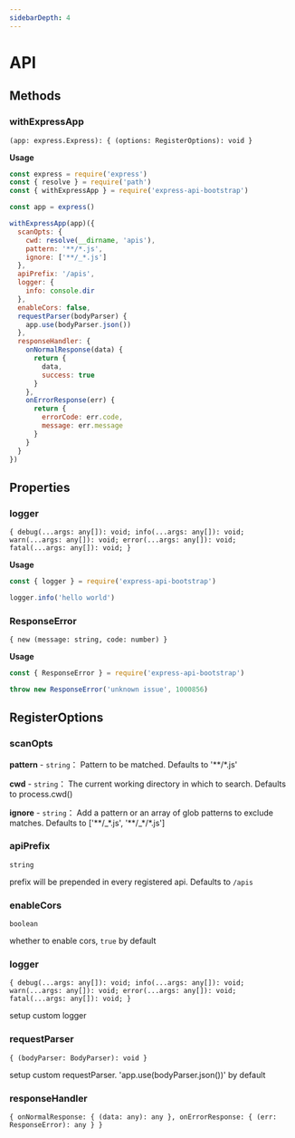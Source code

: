 ```yaml
---
sidebarDepth: 4
---
```


# API

## Methods

### withExpressApp

`(app: express.Express): { (options: RegisterOptions): void }`

**Usage**

```javascript
const express = require('express')
const { resolve } = require('path')
const { withExpressApp } = require('express-api-bootstrap')

const app = express()

withExpressApp(app)({
  scanOpts: {
    cwd: resolve(__dirname, 'apis'),
    pattern: '**/*.js',
    ignore: ['**/_*.js']
  },
  apiPrefix: '/apis',
  logger: {
    info: console.dir
  },
  enableCors: false,
  requestParser(bodyParser) {
    app.use(bodyParser.json())
  },
  responseHandler: {
    onNormalResponse(data) {
      return {
        data,
        success: true
      }
    },
    onErrorResponse(err) {
      return {
        errorCode: err.code,
        message: err.message
      }
    }
  }
})
```

## Properties

### logger

`{ debug(...args: any[]): void; info(...args: any[]): void; warn(...args: any[]): void; error(...args: any[]): void; fatal(...args: any[]): void; }`

**Usage**

```javascript
const { logger } = require('express-api-bootstrap')

logger.info('hello world')
```

### ResponseError

`{ new (message: string, code: number) }`

**Usage**

```javascript
const { ResponseError } = require('express-api-bootstrap')

throw new ResponseError('unknown issue', 1000856)
```

## RegisterOptions

### scanOpts

**pattern** - `string`： Pattern to be matched. Defaults to '\*\*\/\*.js'

**cwd** - `string`： The current working directory in which to search. Defaults to process.cwd()

**ignore** - `string`： Add a pattern or an array of glob patterns to exclude matches. Defaults to ['\*\*\/\_\*.js', '\*\*\/\_\*\/\*.js']

### apiPrefix

`string`

prefix will be prepended in every registered api. Defaults to `/apis`

### enableCors

`boolean`

whether to enable cors, `true` by default

### logger

`{ debug(...args: any[]): void; info(...args: any[]): void; warn(...args: any[]): void; error(...args: any[]): void; fatal(...args: any[]): void; }`

setup custom logger

### requestParser

`{ (bodyParser: BodyParser): void }`

setup custom requestParser. 'app.use(bodyParser.json())' by default

### responseHandler

`{ onNormalResponse: { (data: any): any }, onErrorResponse: { (err: ResponseError): any } }`
